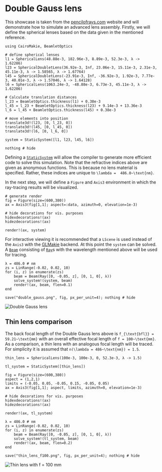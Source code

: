 # Double Gauss lens

This showcase is taken from the [pencilofrays.com](https://www.pencilofrays.com/double-gauss-sonnar-comparison/) website and will demonstrate how to simulate an advanced lens assembly. Firstly, we will define the spherical lenses based on the data given in the mentioned reference.

```@example double_gauss
using CairoMakie, BeamletOptics

# define spherical lenses
l1 = SphericalLens(48.88e-3, 182.96e-3, 8.89e-3, 52.3e-3, λ -> 1.62286)
l23 = SphericalDoubletLens(36.92e-3, Inf, 23.06e-3, 15.11e-3, 2.31e-3, 45.11e-3, λ -> 1.58565, λ -> 1.67764)
l45 = SphericalDoubletLens(-23.91e-3, Inf, -36.92e-3, 1.92e-3, 7.77e-3, 40.01e-3, λ -> 1.57046, λ -> 1.64128)
l6 = SphericalLens(1063.24e-3, -48.88e-3, 6.73e-3, 45.11e-3, λ -> 1.62286)

# Calculate translation distances
l_23 = BeamletOptics.thickness(l1) + 0.38e-3
l_45 = l_23 + BeamletOptics.thickness(l23) + 9.14e-3 + 13.36e-3
l_6 = l_45 + BeamletOptics.thickness(l45) + 0.38e-3

# move elements into position
translate3d!(l23, [0, l_23, 0])
translate3d!(l45, [0, l_45, 0])
translate3d!(l6, [0, l_6, 0])

system = StaticSystem([l1, l23, l45, l6])

nothing # hide
```
Defining a [`StaticSystem`](@ref) will allow the compiler to generate more efficient code to solve this simulation. Note that the refractive indices above are given as anonymous functions. This is because no lens material is specified. Rather, these indices are unique to ``\lambda =  486.0~\text{nm}``.

In the next step, we will define a `Figure` and `Axis3` environment in which the ray-tracing results will be visualized.

```@example double_gauss
# generate render
fig = Figure(size=(600,380))
ax = Axis3(fig[1,1]; aspect=:data, azimuth=0, elevation=1e-3)

# hide decorations for vis. purposes
hidexdecorations!(ax)
hidezdecorations!(ax)

render!(ax, system)
```

For interactive viewing it is recommended that a `LScene` is used instead of the `Axis3` with the [GLMakie](https://docs.makie.org/stable/) backend. At this point the `system` can be solved. A [`Beam`](@ref) consisting of [`Ray`](@ref)s with the wavelength mentioned above will be used for tracing.

```@example double_gauss
λ = 486.0 # nm
zs = LinRange(-0.02, 0.02, 10)
for (i, z) in enumerate(zs)
    beam = Beam(Ray([0, -0.05, z], [0, 1, 0], λ))
    solve_system!(system, beam)
    render!(ax, beam, flen=0.1)
end

save("double_gauss.png", fig, px_per_unit=4); nothing # hide
```

![Double Gauss lens](double_gauss.png)

## Thin lens comparison

The back focal length of the Double Gauss lens above is ``f_{\text{bfl}} = 59.21~\text{mm}`` with an overall effective focal length of ``f = 100~\text{mm}``. As a comparison, a thin lens with an analogous focal length will be traced. For simplicity it is assumed that ``n(\lambda = 486~\text{nm}) = 1.5``.

```@example double_gauss
thin_lens = SphericalLens(100e-3, 100e-3, 0, 52.3e-3, λ -> 1.5)

tl_system = StaticSystem([thin_lens])

fig = Figure(size=(600,380))
aspect = (1,2,1)
limits = (-0.05, 0.05, -0.05, 0.15, -0.05, 0.05)
ax = Axis3(fig[1,1]; aspect, limits, azimuth=0, elevation=1e-3)

# hide decorations for vis. purposes
hidexdecorations!(ax)
hidezdecorations!(ax)

render!(ax, tl_system)

λ = 486.0 # nm
zs = LinRange(-0.02, 0.02, 10)
for (i, z) in enumerate(zs)
    beam = Beam(Ray([0, -0.05, z], [0, 1, 0], λ))
    solve_system!(tl_system, beam)
    render!(ax, beam, flen=0.2)
end

save("thin_lens_f100.png", fig, px_per_unit=4); nothing # hide
```

![Thin lens with f = 100 mm](thin_lens_f100.png)